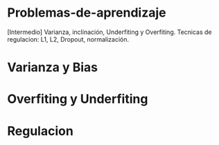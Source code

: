 # Problemas-de-aprendizaje
[Intermedio] Varianza, inclinación, Underfiting y Overfiting. Tecnicas de regulacion: L1, L2, Dropout, normalización.

# Varianza y Bias

# Overfiting y Underfiting

# Regulacion


